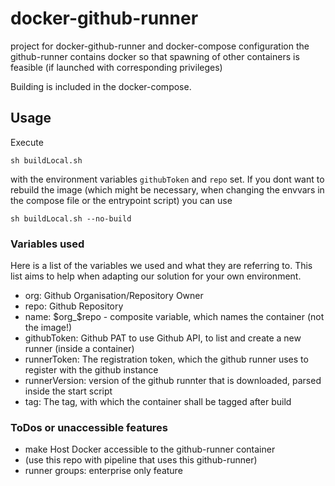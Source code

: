 # docker-github-runner

project for docker-github-runner and docker-compose configuration
the github-runner contains docker so that spawning of other containers is feasible 
(if launched with corresponding privileges)

Building is included in the docker-compose.

## Usage

Execute 

```shell
sh buildLocal.sh
```

with the environment variables `githubToken` and `repo` set.
If you dont want to rebuild the image (which might be necessary, when changing the envvars in the compose file or the entrypoint script) you can use

```shell
sh buildLocal.sh --no-build
```

### Variables used
Here is a list of the variables we used and what they are referring to. This list aims to help when adapting our solution for your own environment.

- org: Github Organisation/Repository Owner
- repo: Github Repository
- name: \$org_\$repo - composite variable, which names the container (not the image!)
- githubToken: Github PAT to use Github API, to list and create a new runner (inside a container)
- runnerToken: The registration token, which the github runner uses to register with the github instance
- runnerVersion: version of the github runnter that is downloaded, parsed inside the start script
- tag: The tag, with which the container shall be tagged after build

### ToDos or unaccessible features
- make Host Docker accessible to the github-runner container
- (use this repo with pipeline that uses this github-runner)
- runner groups: enterprise only feature